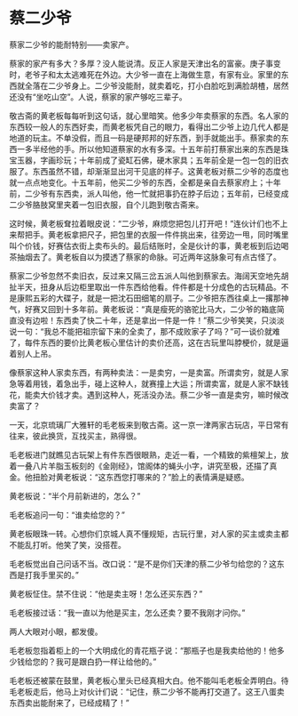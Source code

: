 # 蔡二少爷

蔡家二少爷的能耐特别——卖家产。 

蔡家的家产有多大？多厚？没人能说清。反正人家是天津出名的富豪。庚子事变时，老爷子和太太逃难死在外边。大少爷一直在上海做生意，有家有业。家里的东西就全落在二少爷身上。二少爷没能耐，就卖着吃，打小白脸吃到满脸胡楂，居然还没有“坐吃山空”。人说，蔡家的家产够吃三辈子。 

敬古斋的黄老板每每听到这句话，就心里暗笑。他多少年卖蔡家的东西。名人家的东西较一般人的东西好卖，而黄老板凭自己的眼力，看得出二少爷上边几代人都是地道的玩主。不单没假，而且一码是硬邦邦的好东西，到手就能出手。蔡家卖的东西一多半经他的手。所以他知道蔡家的水有多深。十五年前打蔡家出来的东西是珠宝玉器，字画珍玩；十年前成了瓷缸石佛，硬木家具；五年前全是一包一包的旧衣服了。东西虽然不错，却渐渐显出河干见底的样子。这黄老板对蔡二少爷的态度也就一点点地变化。十五年前，他买二少爷的东西，全都是亲自去蔡家府上；十年前，二少爷有东西卖，派人叫他，他一忙就把事扔在脖子后边；五年前，已经变成二少爷胳肢窝里夹着一包旧衣服，自个儿跑到敬古斋来。 

这时候，黄老板耷拉着眼皮说：“二少爷，麻烦您把包儿打开吧！”连伙计们也不上来帮把手。黄老板拿把尺子，把包里的衣服一件件挑出来，往旁边一甩，同时嘴里叫个价钱，好赛估衣街上卖布头的。最后结账时，全是伙计的事，黄老板到后边喝茶抽烟去了。黄老板自以为摸透了蔡家的命脉。可近两年这脉象可有点古怪了。 

蔡家二少爷忽然不卖旧衣，反过来又隔三岔五派人叫他到蔡家去。海阔天空地先胡扯半天，扭身从后边柜里取出一件东西给他看。件件都是十分成色的古玩精品。不是康熙五彩的大碟子，就是一把沈石田细笔的扇子。二少爷把东西往桌上一撂那神气，好赛又回到十多年前。黄老板说：“真是瘦死的骆驼比马大，二少爷的箱底简直没有边啦！东西卖了快二十年，还是拿出一件是一件！”蔡二少爷笑笑，只淡淡说一句：“我总不能把祖宗留下来的全卖了，那不成败家子了吗？”可一谈价就难了，每件东西的要价比黄老板心里估计的卖价还高，这在古玩里叫脖梗价，就是逼着别人上吊。 

像蔡家这种人家卖东西，有两种卖法：一是卖穷，一是卖富。所谓卖穷，就是人家急等着用钱，着急出手，碰上这种人，就赛撞上大运；所谓卖富，就是人家不缺钱花，能卖大价钱才卖。遇到这种人，死活没办法。蔡二少爷一直是卖穷，嘛时候改卖富了？ 

一天，北京琉璃厂大雅轩的毛老板来到敬古斋。这一京一津两家古玩店，平日常有往来，彼此换货，互找买主，熟得很。 

毛老板进门就瞧见古玩架上有件东西很眼熟，走近一看，一个精致的紫檀架上，放着一叠八片羊脂玉板刻的《金刚经》，馆阁体的蝇头小字，讲究至极，还描了真金。他扭脸对黄老板说：“这东西您打哪来的？”脸上的表情满是疑惑。 

黄老板说：“半个月前新进的，怎么？” 

毛老板追问一句：“谁卖给您的？” 

黄老板眼珠一转。心想你们京城人真不懂规矩，古玩行里，对人家的买主或卖主都不能乱打听。他笑了笑，没搭茬。 

毛老板觉出自己问话不当。改口说：“是不是你们天津的蔡二少爷匀给您的？这东西是打我手里买的。” 

黄老板怔住。禁不住说：“他是卖主呀！怎么还买东西？” 

毛老板接过话：“我一直以为他是买主，怎么还卖？要不我刚才问你。” 

两人大眼对小眼，都发傻。 

毛老板忽指着柜上的一个大明成化的青花瓶子说：“那瓶子也是我卖给他的！他多少钱给您的？我可是跟白扔一样让给他的。” 

毛老板还被蒙在鼓里，黄老板心里头已经真相大白。他不能叫毛老板全弄明白。待毛老板走后，他马上对伙计们说：“记住，蔡二少爷不能再打交道了。这王八蛋卖东西卖出能耐来了，已经成精了！”